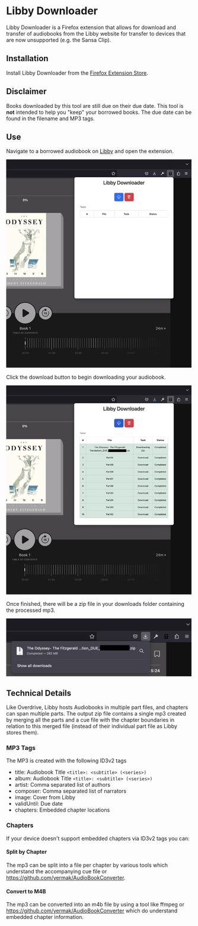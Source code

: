 # Libby Downloader

Libby Downloader is a Firefox extension that allows for download and transfer of audiobooks from
the Libby website for transfer to devices that are now unsupported (e.g. the Sansa Clip).

## Installation
Install Libby Downloader from the [Firefox Extension Store](https://addons.mozilla.org/en-US/firefox/extensions/).

## Disclaimer
Books downloaded by this tool are still due on their due date. This tool is **not** intended to help you "keep" your
borrowed books. The due date can be found in the filename and MP3 tags.

## Use
Navigate to a borrowed audiobook on [Libby](https://libbyapp.com) and open the extension.


<img src="ready.png" width="500" alt="Ready Screenshot"/>

Click the download button to begin downloading your audiobook.

<img src="complete.png" width="500" alt="Complete Screenshot"/>

Once finished, there will be a zip file in your downloads folder containing the processed mp3.

<img src="download.png" width="500" alt="Download Screenshot"/>

## Technical Details 
Like Overdrive, Libby hosts Audiobooks in multiple part files, and chapters can span multiple parts. The output
zip file contains a single mp3 created by merging all the parts and a cue file with the chapter boundaries 
in relation to this merged file (instead of their individual part file as Libby stores them).

### MP3 Tags
The MP3 is created with the following ID3v2 tags
* title: Audiobook Title `<title>: <subtitle> (<series>)`
* album: Audiobook Title `<title>: <subtitle> (<series>)`
* artist: Comma separated list of authors
* composer: Comma separated list of narrators
* image: Cover from Libby
* validUntil: Due date
* chapters: Embedded chapter locations

### Chapters 
If your device doesn't support embedded chapters via ID3v2 tags you can:

#### Split by Chapter
The mp3 can be split into a file per chapter by various tools which understand the accompanying cue file
or https://github.com/yermak/AudioBookConverter. 

#### Convert to M4B
The mp3 can be converted into an m4b file by using a tool like ffmpeg or https://github.com/yermak/AudioBookConverter
which do understand embedded chapter information.